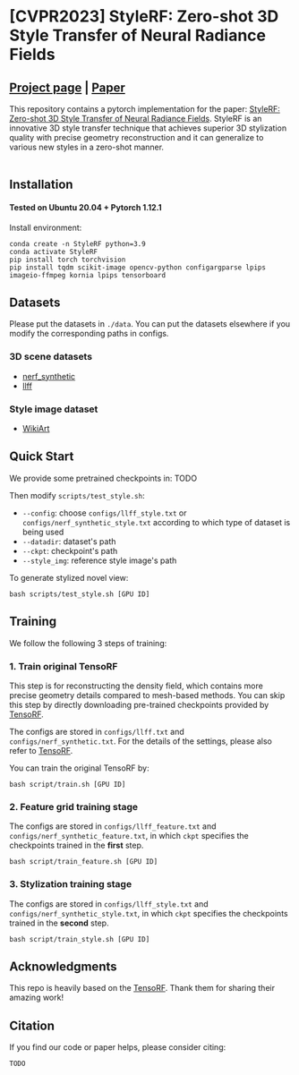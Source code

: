 # [CVPR2023] StyleRF: Zero-shot 3D Style Transfer of Neural Radiance Fields

## [Project page](TODO) |  [Paper](TODO)
This repository contains a pytorch implementation for the paper: [StyleRF: Zero-shot 3D Style Transfer of Neural Radiance Fields](TODO). StyleRF is an innovative 3D style transfer technique that achieves superior 3D stylization quality with precise geometry reconstruction and it can generalize to various new styles in a zero-shot manner. <br><br>

## Installation
#### Tested on Ubuntu 20.04 + Pytorch 1.12.1

Install environment:
```
conda create -n StyleRF python=3.9
conda activate StyleRF
pip install torch torchvision
pip install tqdm scikit-image opencv-python configargparse lpips imageio-ffmpeg kornia lpips tensorboard
```

## Datasets
Please put the datasets in `./data`. You can put the datasets elsewhere if you modify the corresponding paths in configs.

### 3D scene datasets
* [nerf_synthetic](https://drive.google.com/drive/folders/128yBriW1IG_3NJ5Rp7APSTZsJqdJdfc1) 
* [llff](https://drive.google.com/drive/folders/128yBriW1IG_3NJ5Rp7APSTZsJqdJdfc1)
### Style image dataset
* [WikiArt](https://www.kaggle.com/datasets/ipythonx/wikiart-gangogh-creating-art-gan)

## Quick Start
We provide some pretrained checkpoints in: TODO

Then modify `scripts/test_style.sh`:
* `--config`: choose `configs/llff_style.txt` or `configs/nerf_synthetic_style.txt` according to which type of dataset is being used
* `--datadir`: dataset's path
* `--ckpt`: checkpoint's path
* `--style_img`: reference style image's path


To generate stylized novel view:
```
bash scripts/test_style.sh [GPU ID]
```

## Training
We follow the following 3 steps of training:
### 1. Train original TensoRF
This step is for reconstructing the density field, which contains more precise geometry details compared to mesh-based methods. You can skip this step by directly downloading pre-trained checkpoints provided by [TensoRF](https://github.com/apchenstu/TensoRF).

The configs are stored in `configs/llff.txt` and `configs/nerf_synthetic.txt`. For the details of the settings, please also refer to [TensoRF](https://github.com/apchenstu/TensoRF).

You can train the original TensoRF by:
```
bash script/train.sh [GPU ID]
```

### 2. Feature grid training stage
The configs are stored in `configs/llff_feature.txt` and `configs/nerf_synthetic_feature.txt`, in which `ckpt` specifies the checkpoints trained in the **first** step.
```
bash script/train_feature.sh [GPU ID]
```

### 3. Stylization training stage 
The configs are stored in `configs/llff_style.txt` and `configs/nerf_synthetic_style.txt`, in which `ckpt` specifies the checkpoints trained in the **second** step.
```
bash script/train_style.sh [GPU ID]
```

## Acknowledgments
This repo is heavily based on the [TensoRF](https://github.com/apchenstu/TensoRF). Thank them for sharing their amazing work!

## Citation
If you find our code or paper helps, please consider citing:
```
TODO
```


